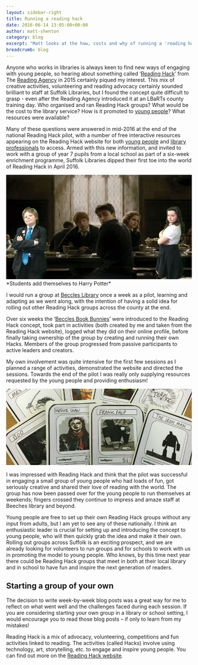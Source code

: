 ```yaml
---
layout: sidebar-right
title: Running a reading hack
date: 2016-06-14 13:05:00+00:00
author: matt-shenton
category: blog
excerpt: "Matt looks at the how, costs and why of running a 'reading hack' &#8211; and of passing over its organisation to students."
breadcrumb: blog
---
```

Anyone who works in libraries is always keen to find new ways of engaging with young people, so hearing about something called ‘[Reading Hack](http://readinghack.org.uk/about)’ from The [Reading Agency](https://readingagency.org.uk/) in 2015 certainly piqued my interest. This mix of creative activities, volunteering and reading advocacy certainly sounded brilliant to staff at Suffolk Libraries, but I found the concept quite difficult to grasp - even after the Reading Agency introduced it at an LBaRTs county training day. Who organised and ran Reading Hack groups? What would be the cost to the library service? How is it promoted to [young people](http://readinghack.org.uk/toolkits)? What resources were available?

Many of these questions were answered in mid-2016 at the end of the national Reading Hack pilot, with a number of free interactive resources appearing on the Reading Hack website for both [young people](http://readinghack.org.uk/toolkits) and [library professionals](https://readingagency.org.uk/young-people/reading-hack-groups/) to access. Armed with this new information, and invited to work with a group of year 7 pupils from a local school as part of a six-week enrichment programme, Suffolk Libraries dipped their first toe into the world of Reading Hack in April 2016.

<img src="/images/article/reading-hack-green-screen-harry-potter.jpg" alt="Harry Potter" />
*Students add themselves to Harry Potter*

I would run a group at [Beccles Library](/branches/beccles-library) once a week as a pilot, learning and adapting as we went along, with the intention of having a solid idea for rolling out other Reading Hack groups across the county at the end.

Over six weeks the ‘[Beccles Book Bunnies](http://readinghack.org.uk/groups/23)’ were introduced to the Reading Hack concept, took part in activities (both created by me and taken from the Reading Hack website), logged what they did on their online profile, before finally taking ownership of the group by creating and running their own Hacks. Members of the group progressed from passive participants to active leaders and creators.

My own involvement was quite intensive for the first few sessions as I planned a range of activities, demonstrated the website and directed the sessions. Towards the end of the pilot I was really only supplying resources requested by the young people and providing enthusiasm!

<img src="/images/article/reading-hack-top-trumps.jpg" alt="Book character Top Trumps" />

I was impressed with Reading Hack and think that the pilot was successful in engaging a small group of young people who had loads of fun, got seriously creative and shared their love of reading with the world. The group has now been passed over for the young people to run themselves at weekends; fingers crossed they continue to impress and amaze staff at Beeches library and beyond.

Young people are free to set up their own Reading Hack groups without any input from adults, but I am yet to see any of these nationally. I think an enthusiastic leader is crucial for setting up and introducing the concept to young people, who will then quickly grab the idea and make it their own. Rolling out groups across Suffolk is an exciting prospect, and we are already looking for volunteers to run groups and for schools to work with us in promoting the model to young people. Who knows, by this time next year there could be Reading Hack groups that meet in both at their local library and in school to have fun and inspire the next generation of readers.

## Starting a group of your own

The decision to write week-by-week blog posts was a great way for me to reflect on what went well and the challenges faced during each session. If you are considering starting your own group in a library or school setting, I would encourage you to read those blog posts – if only to learn from my mistakes!

Reading Hack is a mix of advocacy, volunteering, competitions and fun activities linked to reading. The activities (called Hacks) involve using technology, art, storytelling, etc. to engage and inspire young people. You can find out more on the [Reading Hack website](http://readinghack.org.uk/about).
